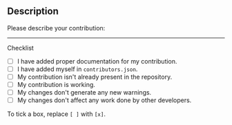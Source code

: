 ## Description

Please describe your contribution:


<hr>
Checklist

- [ ] I have added proper documentation for my contribution.
- [ ] I have added myself in `contributors.json`.
- [ ] My contribution isn't already present in the repository.
- [ ] My contribution is working.
- [ ] My changes don't generate any new warnings.
- [ ] My changes don't affect any work done by other developers. 

To tick a box, replace `[ ]` with `[x]`. 